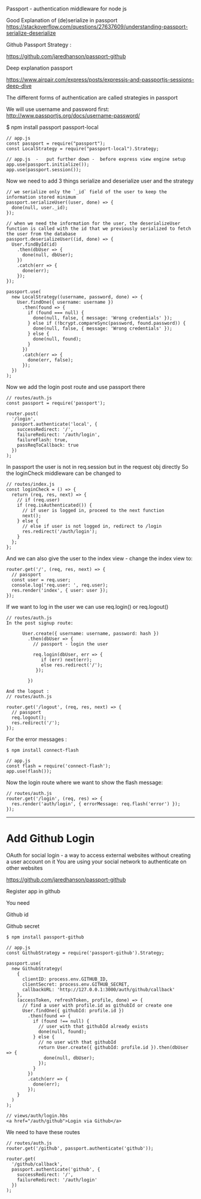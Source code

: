 Passport - authentication middleware for node js

Good Explanation of (de)serialize in passport
https://stackoverflow.com/questions/27637609/understanding-passport-serialize-deserialize


Github Passport Strategy : 

https://github.com/jaredhanson/passport-github

Deep explanation passport

https://www.airpair.com/express/posts/expressjs-and-passportjs-sessions-deep-dive 

The different forms of authentication are called strategies in passport

We will use username and password first: http://www.passportjs.org/docs/username-password/

$ npm install passport passport-local

```
// app.js
const passport = require("passport");
const LocalStrategy = require("passport-local").Strategy;
```

```
// app.js  -   put further down -  before express view engine setup
app.use(passport.initialize());
app.use(passport.session());
```

Now we need to add 3 things serialize and deserialize user and the strategy

```
// we serialize only the `_id` field of the user to keep the information stored minimum
passport.serializeUser((user, done) => {
  done(null, user._id);
});
```

```
// when we need the information for the user, the deserializeUser function is called with the id that we previously serialized to fetch the user from the database
passport.deserializeUser((id, done) => {
  User.findById(id)
    .then(dbUser => {
      done(null, dbUser);
    })
    .catch(err => {
      done(err);
    });
});
```

```
passport.use(
  new LocalStrategy((username, password, done) => {
    User.findOne({ username: username })
      .then(found => {
        if (found === null) {
          done(null, false, { message: 'Wrong credentials' });
        } else if (!bcrypt.compareSync(password, found.password)) {
          done(null, false, { message: 'Wrong credentials' });
        } else {
          done(null, found);
        }
      })
      .catch(err => {
        done(err, false);
      });
  })
);
```

Now we add the login post route and use passport there

```
// routes/auth.js
const passport = require('passport');
```

```
router.post(
  '/login',
  passport.authenticate('local', {
    successRedirect: '/',
    failureRedirect: '/auth/login',
    failureFlash: true,
    passReqToCallback: true
  })
);
```

In passport the user is not in req.session but in the request obj directly 
So the loginCheck middleware can be changed to 

```
// routes/index.js
const loginCheck = () => {
  return (req, res, next) => {
    // if (req.user)
    if (req.isAuthenticated()) {
      // if user is logged in, proceed to the next function
      next();
    } else {
      // else if user is not logged in, redirect to /login
      res.redirect('/auth/login');
    }
  };
};
```

And we can also give the user to the index view - change the index view to:

```
router.get('/', (req, res, next) => {
  // passport
  const user = req.user;
  console.log('req.user: ', req.user);
  res.render('index', { user: user });
});
```

If we want to log in the user we can use req.login() or req.logout()

```
// routes/auth.js
In the post signup route:

      User.create({ username: username, password: hash })
        .then(dbUser => {
          // passport - login the user

          req.login(dbUser, err => {
             if (err) next(err);
             else res.redirect('/');
           });

        })
```

```
And the logout :
// routes/auth.js

router.get('/logout', (req, res, next) => {
  // passport
  req.logout();
  res.redirect('/');
});
```
For the error messages :

```
$ npm install connect-flash
```
```
// app.js
const flash = require('connect-flash');
app.use(flash());
```
Now the login route where we want to show the flash message:

```
// routes/auth.js
router.get('/login', (req, res) => {
  res.render('auth/login', { errorMessage: req.flash('error') });
});
```

*****************************************************************************

# Add Github Login

OAuth for social login - a way to access external websites without creating a user account on it
You are using your social network to authenticate on other websites

https://github.com/jaredhanson/passport-github

Register app in github 

You need 

Github id

Github secret

```
$ npm install passport-github
```
```
// app.js
const GithubStrategy = require('passport-github').Strategy;

passport.use(
  new GithubStrategy(
    {
      clientID: process.env.GITHUB_ID,
      clientSecret: process.env.GITHUB_SECRET,
      callbackURL: 'http://127.0.0.1:3000/auth/github/callback'
    },
    (accessToken, refreshToken, profile, done) => {
      // find a user with profile.id as githubId or create one
      User.findOne({ githubId: profile.id })
        .then(found => {
          if (found !== null) {
            // user with that githubId already exists
            done(null, found);
          } else {
            // no user with that githubId
            return User.create({ githubId: profile.id }).then(dbUser => {
              done(null, dbUser);
            });
          }
        })
        .catch(err => {
          done(err);
        });
    }
  )
);
```

```
// views/auth/login.hbs
<a href="/auth/github">Login via Github</a>
```

We need to have these routes

```
// routes/auth.js
router.get('/github', passport.authenticate('github'));

router.get(
  '/github/callback',
  passport.authenticate('github', {
    successRedirect: '/',
    failureRedirect: '/auth/login'
  })
);
```